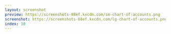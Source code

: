 ```yaml
---
layout: screenshot
preview: https://screenshots-88ef.kxcdn.com/sm-chart-of-accounts.png
screenshot: https://screenshots-88ef.kxcdn.com/lg-chart-of-accounts.png
index: 10
---
```

